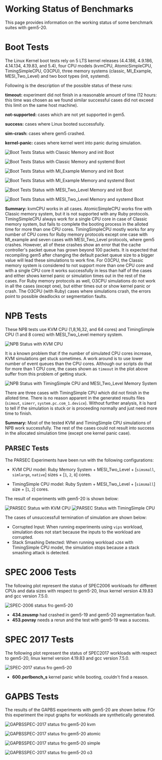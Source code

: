 # Working Status of Benchmarks

This page provides information on the working status of some benchmark suites with gem5-20.

# Boot Tests

The Linux Kernel boot tests rely on 5 LTS kernel releases (4.4.186, 4.9.186, 4.14.134, 4.19.83, and 5.4), four CPU models (kvmCPU, AtomicSimpleCPU, TimingSimpleCPU, O3CPU), three memory systems (classic, MI_Example, MESI_Two_Level) and two boot types (init, systemd).

Following is the description of the possible status of these runs:

**timeout:** experiment did not finish in a reasonable amount of time (12 hours: this time was chosen as we found similar successful cases did not exceed this limit on the same host machine).

**not-supported:** cases which are not yet supported in gem5.

**success:** cases where Linux booted successfully.

**sim-crash:** cases where gem5 crashed.

**kernel-panic:** cases where kernel went into panic during simulation.


![Boot Tests Status with Classic Memory and init Boot](status-plots/boot_classic_init.png)

![Boot Tests Status with Classic Memory and systemd Boot](status-plots/boot_classic_systemd.png)

![Boot Tests Status with MI_Example Memory and init Boot](status-plots/boot_MI_example_init.png)

![Boot Tests Status with MI_Example Memory and systemd Boot](status-plots/boot_MI_example_systemd.png)

![Boot Tests Status with MESI_Two_Level Memory and init Boot](status-plots/boot_MESI_Two_Level_init.png)

![Boot Tests Status with MESI_Two_Level Memory and systemd Boot](status-plots/boot_MESI_Two_Level_systemd.png)

**Summary:** kvmCPU works in all cases.
AtomicSimpleCPU works fine with Classic memory system, but it is not supported with any Ruby protocols.
TimingSimpleCPU always work for a single CPU core in case of Classic memory system, but fails to complete the booting process in the alloted time for more than one CPU cores.
TimingSimpleCPU mostly works for any number of CPU cores for Ruby memory protocols except one case with MI_example and seven cases with MESI_Two_Level protocols, where gem5 crashes.
However, all of these crashes show an error that the cache controller's packet queue has grown beyond 100 packets.
It is expected that recompiling gem5 after changing the default packet queue size to a bigger value will lead these simulations to work fine.
For O3CPU, the Classic memory system is considered to not support more than one CPU core and with a single CPU core it works successfully in less than half of the cases and either shows kernel panic or simulation times out in the rest of the cases.
For Ruby memory protocols as well, O3CPU simulations do not work in all the cases (except one), but either times out or show kernel panic or crash.
The O3CPU (with Ruby) cases where simulations crash, the errors point to possible deadlocks or segmentation faults.

# NPB Tests

These NPB tests use KVM CPU (1,8,16,32, and 64 cores) and TimingSimple CPU (1 and 8 cores) with MESI_Two_Level memory system.

![NPB Status with KVM CPU](status-plots/npb_multicore_kvm.png)

It is a known problem that if the number of simulated CPU cores increase, KVM simulations get stuck sometimes.
A work around is to use lower number of event queues than the CPU cores.
Although our scripts do that for more than 1 CPU core, the cases shown as `timeout` in the plot above
suffer from this problem of getting stuck.

![NPB Status with TimingSimple CPU and MESI_Two_Level Memory System](status-plots/npb_multicore_timing.png)

There are three cases with TimingSimple CPU which did not finish in the alloted time.
There is no reason apparent in the generated results files (`simout`, `simerr`, `system.pc.com_1.device`).
Without further analysis, it is hard to tell if the simulation is stuck or is proceeding normally and just need more time to finish.

**Summary:** Most of the tested KVM and TimingSimple CPU simulations of NPB work successfully.
The rest of the cases could not result into success in the allocated simulation time (except one kernel panic case).

## PARSEC Tests

The PARSEC Experiments have been run with the following configurations:

* KVM CPU model: Ruby Memory System + MESI_Two_Level + [`simsmall`, `simlarge`, `native`] sizes + [`1`, `2`, `8`] cores.

* TimingSimple CPU model: Ruby System + MESI_Two_Level + [`simsmall`] size + [`1`, `2`] cores.

The result of experiments with gem5-20 is shown below:

![PARSEC Status with KVM CPU](status-plots/parsec_mesi_two_level_kvm.png)
![PARSEC Status with TimingSimple CPU](status-plots/parsec_mesi_two_level_timing.png)

The cases of unsuccessfull termination of simulation are shown below:

* Corrupted Input: When running experiments using `vips` workload, simulation does not start because the inputs to the workload are corrupted.
* Stack Smashing Detected: When running workload `x264` with TimingSimple CPU model, the simulation stops because a stack smashing attack is detected.

# SPEC 2006 Tests

The following plot represent the status of SPEC2006 workloads for different CPUs and data sizes with respect to gem5-20, linux kernel version 4.19.83 and gcc version 7.5.0.

![SPEC-2006 status fro gem5-20 ](status-plots/spec2006_gem5-20_status.png)

* **434.zeusmp** had crashed in gem5-19 and gem5-20 segmentation fault.
* **453.povray** needs a rerun and the test with gem5-19 was a success. 

# SPEC 2017 Tests

The following plot represent the status of SPEC2017 workloads with respect to gem5-20, linux kernel version 4.19.83 and gcc version 7.5.0.

![SPEC-2017 status fro gem5-20 ](status-plots/spec2017_gem5-20_status.png)

* **600.perlbench_s** kernel panic while booting, couldn't find a reason.

# GAPBS Tests
The results of the GAPBS experiments with gem5-20 are shown below. FOr this experiment the input graphs for workloads are synthetically generated.

![GAPBSSPEC-2017 status fro gem5-20 kvm](status-plots/gapbs_kvm.png)

![GAPBSSPEC-2017 status fro gem5-20 atomic](status-plots/gapbs_atomic.png)

![GAPBSSPEC-2017 status fro gem5-20 simple](status-plots/gapbs_simple.png)

![GAPBSSPEC-2017 status fro gem5-20 o3](status-plots/gapbs_o3.png)
